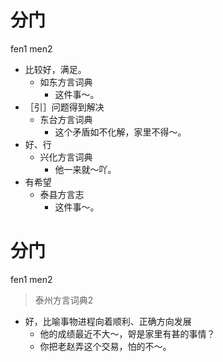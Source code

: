 # 分门
fen1 men2
+ 比较好，满足。
  * 如东方言词典
    - 这件事～。
+ ［引］问题得到解决
  * 东台方言词典
    - 这个矛盾如不化解，家里不得～。
+ 好、行
  * 兴化方言词典
    - 他一来就～吖。
+ 有希望
  * 泰县方言志
    - 这件事～。

# 分门
fen1 men2
> 泰州方言词典2
- 好，比喻事物进程向着顺利、正确方向发展
  - 他的成绩最近不大～，哿是家里有甚的事情？
  - 你把老赵弄这个交易，怕的不～。
